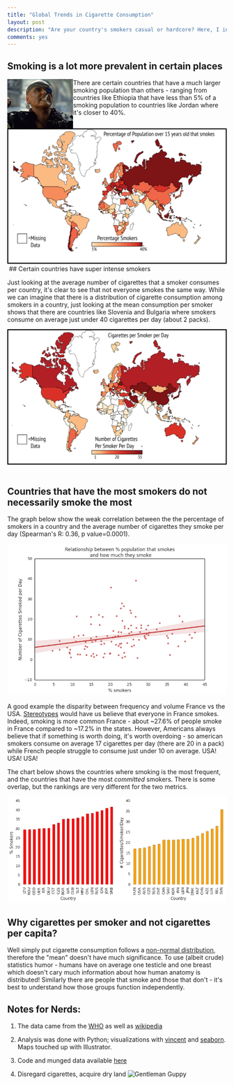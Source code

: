```yaml
---
title: "Global Trends in Cigarette Consumption"
layout: post
description: "Are your country's smokers casual or hardcore? Here, I investigate the differences in prevalence of smoking and how many cigarettes those smokers consume among different nations."
comments: yes
---
```




## Smoking is a lot more prevalent in certain places



<a href="url"><img src="/res/blog_3/smoker.JPG" align="left" width="30%" ></a>

There are certain countries that have a much larger smoking population than others - ranging from countries like Ethiopia that have less than 5% of a smoking population to countries like Jordan where it's closer to 40%.

<a href="/res/blog_3/Percentage_smokers.PNG">
<img src="/res/blog_3/Percentage_smokers.PNG">
</a>﻿
## Certain countries have super intense smokers

Just looking at the average number of cigarettes that a smoker consumes per country, it's clear to see that not everyone smokes the same way. While we can imagine that there is a distribution of cigarette consumption among smokers in a country, just looking at the mean consumption per smoker shows that there are countries like Slovenia and Bulgaria where smokers consume on average just under 40 cigarettes per day (about 2 packs).

<a href="/res/blog_3/cigarettes_per_smoker.PNG">
<img src="/res/blog_3/cigarettes_per_smoker.PNG">
</a>﻿

## Countries that have the most smokers do not necessarily smoke the most

The graph below show the weak correlation between the the percentage of smokers in a country and the average number of cigarettes they smoke per day (Spearman's R: 0.36, p value=0.0001).

![Relationship](/res/blog_3/comparison.PNG)

A good example the disparity between frequency and volume France vs the USA. [Stereotypes](/res/blog_3/letired.PNG) would have us believe that everyone in France smokes. Indeed, smoking is more common France - about ~27.6% of people smoke in France compared to ~17.2% in the states. However, Americans always believe that if something is worth doing, it's worth overdoing - so american smokers consume on average 17 cigarettes per day (there are 20 in a pack) while French people struggle to consume just under 10 on average. USA! USA! USA!



The chart below shows the countries where smoking is the most frequent, and the countries that have the most *committed* smokers. There is some overlap, but the rankings are very different for the two metrics.

![Top Countries](/res/blog_3/cig_subplots.PNG)

## Why cigarettes per smoker and not cigarettes per capita?

Well simply put cigarette consumption follows a [non-normal distribution](https://en.wikipedia.org/wiki/Multimodal_distribution), therefore the "mean" doesn't have much significance. To use (albeit crude) statistics humor - humans have on average one testicle and one breast which doesn't cary much information about how human anatomy is distributed! Similarly there are people that smoke and those that don't - it's best to understand how those groups function independently.

## Notes for Nerds:

1. The data came from the [WHO](http://apps.who.int/gho/data/node.sdg.3-a-viz?lang=en) as well as [wikipedia](https://en.wikipedia.org/wiki/List_of_countries_by_cigarette_consumption_per_capita)

2. Analysis was done with Python; visualizations with [vincent](http://vincent.readthedocs.io/en/latest/) and [seaborn](http://stanford.edu/~mwaskom/software/seaborn/). Maps touched up with Illustrator.

3. Code and munged data available [here](https://github.com/NicholasARossi/Global-Smoking-Analysis/tree/master)

4. Disregard cigarettes, acquire dry land
![Gentleman Guppy](/res/blog_3/the_gentleman_guppy.GIF)

